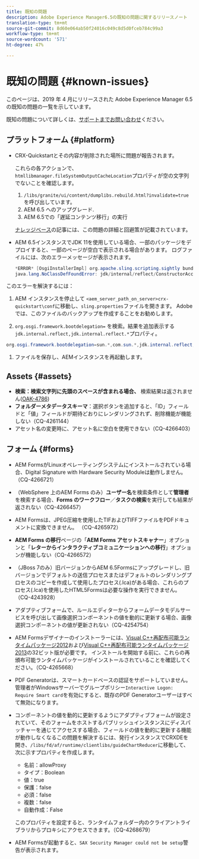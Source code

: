 ```yaml
---
title: 既知の問題
description: Adobe Experience Manager6.5の既知の問題に関するリリースノート
translation-type: tm+mt
source-git-commit: 8d60e064ab50f24016c049c8d5d0fceb784c99a3
workflow-type: tm+mt
source-wordcount: '571'
ht-degree: 47%

---
```



# 既知の問題 {#known-issues}

このページは、2019 年 4 月にリリースされた Adobe Experience Manager 6.5 の既知の問題の一覧を示しています。

既知の問題について詳しくは、[サポートまでお問い合わせ](https://helpx.adobe.com/jp/support/experience-manager.html)ください。

## プラットフォーム {#platform}

* CRX-Quickstartとその内容が削除された場所に問題が報告されます。

   これらの各アクションで、`htmllibmanager.fileSystemOutputCacheLocation`プロパティが空の文字列でないことを確認します。

   1. `/libs/granite/ui/content/dumplibs.rebuild.html?invalidate=true`を呼び出しています。
   2. AEM 6.5 へのアップグレード.
   3. AEM 6.5での「遅延コンテンツ移行」の実行

   [ナレッジベース](https://helpx.adobe.com/experience-manager/kb/avoid-crx-quickstart-deletion-in-aem-6-5.html)の記事には、この問題の詳細と回避策が記載されています。

* AEM 6.5インスタンスでJDK 11を使用している場合、一部のパッケージをデプロイすると、一部のページが空白で表示される場合があります。 ログファイルには、次のエラーメッセージが表示されます。

   ```java
   *ERROR* [OsgiInstallerImpl] org.apache.sling.scripting.sightly bundle org.apache.sling.scripting.sightly:1.1.2.1_4_0 (558)[org.apache.sling.scripting.sightly.impl.engine.extension.use.JavaUseProvider(3345)] : Error during instantiation of the implementation object (java.lang.NoClassDefFoundError: jdk/internal/reflect/ConstructorAccessorImpl)
   java.lang.NoClassDefFoundError: jdk/internal/reflect/ConstructorAccessorImpl
   ```

このエラーを解決するには：

1. AEM インスタンスを停止して `<aem_server_path_on_server>crx-quickstart\conf`に移動し、`sling.properties`ファイルを開きます。 Adobeでは、このファイルのバックアップを作成することをお勧めします。

1. `org.osgi.framework.bootdelegation=` を検索。結果を追加表示する`jdk.internal.reflect,jdk.internal.reflect.*`プロパティ。

```java
org.osgi.framework.bootdelegation=sun.*,com.sun.*,jdk.internal.reflect,jdk.internal.reflect.*
```

1. ファイルを保存し、AEMインスタンスを再起動します。

## Assets {#assets}

* **検索：検索文字列に先頭のスペースが含まれる場合、** 検索結果は返されません([OAK-4786](https://issues.apache.org/jira/browse/OAK-4786))
* **フォルダーメタデータスキーマ**：選択ボタンを追加すると、「ID」フィールドと「値」フィールドが期待どおりにレンダリングされず、削除機能が機能しない（CQ-4261144）
* アセット名の変更時に、アセット名に空白を使用できない（CQ-4266403）

## フォーム {#forms}

* AEM FormsがLinuxオペレーティングシステムにインストールされている場合、Digital Signature with Hardware Security Moduleは動作しません。 （CQ-4266721）
* （WebSphere 上のAEM Forms のみ）**ユーザー名**&#x200B;を検索条件として&#x200B;**管理者**&#x200B;を検索する場合、**Forms のワークフロー**／**タスクの検索**&#x200B;を実行しても結果が返されない（CQ-4266457）

* AEM Formsは、JPEG圧縮を使用したTIFおよびTIFFファイルをPDFドキュメントに変換できません。 （CQ-4265972）
* **AEM Forms の移行**&#x200B;ページの「**AEM Forms アセットスキャナー**」オプションと「**レターからインタラクティブコミュニケーションへの移行**」オプションが機能しない（CQ-4266572）

* （JBoss 7のみ）旧バージョンからAEM 6.5Formsにアップグレードし、旧バージョンでデフォルトの送信プロセスまたはデフォルトのレンダリングプロセスのコピーを作成して使用したプロセス(.lca)がある場合、これらのプロセス(.lca)を使用したHTML5Formsは必要な操作を実行できません。 （CQ-4243928）
* アダプティブフォームで、ルールエディターからフォームデータモデルサービスを呼び出して画像選択コンポーネントの値を動的に更新する場合、画像選択コンポーネントの値が更新されない（CQ-4254754）
* AEM Formsデザイナーのインストーラーには、[Visual C++再配布可能ランタイムパッケージ2012](https://support.microsoft.com/ja-jp/help/2977003/the-latest-supported-visual-c-downloads)および[Visual C++再配布可能ランタイムパッケージ2013](https://support.microsoft.com/ja-jp/help/3179560/update-for-visual-c-2013-and-visual-c-redistributable-package)の32ビット版が必要です。 インストールを開始する前に、これらの再頒布可能ランタイムパッケージがインストールされていることを確認してください。（CQ-4265668）

* PDF Generatorは、スマートカードベースの認証をサポートしていません。  管理者がWindowsサーバーでグループポリシー`Interactive Logon: Require Smart card`を有効にすると、既存のPDF Generatorユーザーはすべて無効になります。

* コンポーネントの値を動的に更新するようにアダプティブフォームが設定されていて、そのフォームをホストするパブリッシュインスタンスにディスパッチャーを通じてアクセスする場合、フィールドの値を動的に更新する機能が動作しなくなるこの問題を解決するには、発行インスタンスでCRXDEを開き、`/libs/fd/af/runtime/clientlibs/guideChartReducer`に移動して、次に示すプロパティを作成します。

   * 名前：allowProxy
   * タイプ：Boolean
   * 値：true
   * 保護：false
   * 必須：false
   * 複数：false
   * 自動作成：False

   このプロパティを設定すると、ランタイムフォルダー内のクライアントライブラリからプロキシにアクセスできます。（CQ-4268679）

* AEM Formsが起動すると、`SAX Security Manager could not be setup`警告が表示されます。
